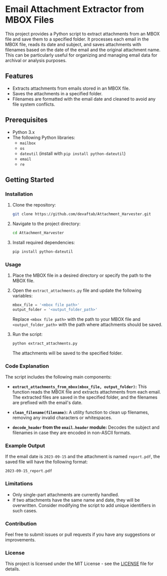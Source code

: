# Email Attachment Extractor from MBOX Files

This project provides a Python script to extract attachments from an MBOX file and save them to a specified folder. It processes each email in the MBOX file, reads its date and subject, and saves attachments with filenames based on the date of the email and the original attachment name. This can be particularly useful for organizing and managing email data for archival or analysis purposes.

## Features

- Extracts attachments from emails stored in an MBOX file.
- Saves the attachments in a specified folder.
- Filenames are formatted with the email date and cleaned to avoid any file system conflicts.

## Prerequisites

- Python 3.x
- The following Python libraries:
  - `mailbox`
  - `os`
  - `dateutil` (install with `pip install python-dateutil`)
  - `email`
  - `re`

## Getting Started

### Installation

1. Clone the repository:
   ```bash
   git clone https://github.com/devaftab/Attachment_Harvester.git
   ```
2. Navigate to the project directory:
   ```bash
   cd Attachment_Harvester
   ```
3. Install required dependencies:
   ```bash
   pip install python-dateutil
   ```

### Usage

1. Place the MBOX file in a desired directory or specify the path to the MBOX file.

2. Open the `extract_attachments.py` file and update the following variables:

   ```python
   mbox_file = '<mbox file path>'
   output_folder = '<output_folder_path>'
   ```

   Replace `<mbox file path>` with the path to your MBOX file and `<output_folder_path>` with the path where attachments should be saved.

3. Run the script:
   ```bash
   python extract_attachments.py
   ```
   The attachments will be saved to the specified folder.

### Code Explanation

The script includes the following main components:

- **`extract_attachments_from_mbox(mbox_file, output_folder)`:** This function reads the MBOX file and extracts attachments from each email. The extracted files are saved in the specified folder, and the filenames are prefixed with the email's date.
- **`clean_filename(filename)`:** A utility function to clean up filenames, removing any invalid characters or whitespaces.

- **`decode_header` from the `email.header` module:** Decodes the subject and filenames in case they are encoded in non-ASCII formats.

### Example Output

If the email date is `2023-09-15` and the attachment is named `report.pdf`, the saved file will have the following format:

```
2023-09-15_report.pdf
```

### Limitations

- Only single-part attachments are currently handled.
- If two attachments have the same name and date, they will be overwritten. Consider modifying the script to add unique identifiers in such cases.

### Contribution

Feel free to submit issues or pull requests if you have any suggestions or improvements.

### License

This project is licensed under the MIT License - see the [LICENSE](LICENSE) file for details.
